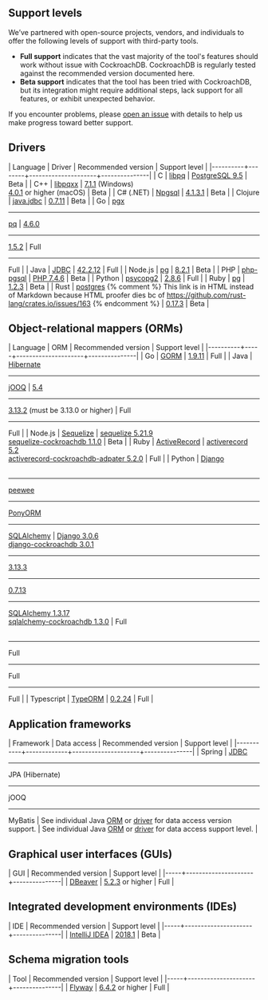 ## Support levels

We’ve partnered with open-source projects, vendors, and individuals to offer the following levels of support with third-party tools.

- **Full support** indicates that the vast majority of the tool's features should work without issue with CockroachDB. CockroachDB is regularly tested against the recommended version documented here.
- **Beta support** indicates that the tool has been tried with CockroachDB, but its integration might require additional steps, lack support for all features, or exhibit unexpected behavior.

If you encounter problems, please [open an issue](https://github.com/cockroachdb/cockroach/issues/new) with details to help us make progress toward better support.

## Drivers

| Language | Driver | Recommended version | Support level |
|----------+--------+---------------------+---------------|
| C | [libpq](http://www.postgresql.org/docs/9.5/static/libpq.html) | [PostgreSQL 9.5](http://www.postgresql.org/docs/9.5/static/libpq.html) | Beta |
| C++ | [libpqxx](build-a-c++-app-with-cockroachdb.html) | [7.1.1](https://github.com/jtv/libpqxx/releases) (Windows)<br>[4.0.1](https://github.com/jtv/libpqxx/releases) or higher (macOS) | Beta |
| C# (.NET) | [Npgsql](build-a-csharp-app-with-cockroachdb.html) | [4.1.3.1](https://www.nuget.org/packages/Npgsql/) | Beta |
| Clojure | [java.jdbc](build-a-clojure-app-with-cockroachdb.html) | [0.7.11](https://search.maven.org/search?q=g:org.clojure%20AND%20a:java.jdbc) | Beta |
| Go | [pgx](https://godoc.org/github.com/jackc/pgx)<hr>[pq](build-a-go-app-with-cockroachdb.html) | [4.6.0](https://github.com/jackc/pgx/releases)<hr>[1.5.2](https://github.com/lib/pq/releases) | Full<hr>Full |
| Java | [JDBC](build-a-java-app-with-cockroachdb.html) | [42.2.12](https://jdbc.postgresql.org/download.html#current) | Full |
| Node.js | [pg](build-a-nodejs-app-with-cockroachdb.html) | [8.2.1](https://www.npmjs.com/package/pg) | Beta |
| PHP | [php-pgsql](build-a-php-app-with-cockroachdb.html) | [PHP 7.4.6](https://www.php.net/downloads) | Beta |
| Python | [psycopg2](build-a-python-app-with-cockroachdb.html) | [2.8.6](https://www.psycopg.org/docs/install.html) | Full |
| Ruby | [pg](build-a-ruby-app-with-cockroachdb.html) | [1.2.3](https://rubygems.org/gems/pg) | Beta |
| Rust | <a href="https://crates.io/crates/postgres/" data-proofer-ignore>postgres</a> {% comment %} This link is in HTML instead of Markdown because HTML proofer dies bc of https://github.com/rust-lang/crates.io/issues/163 {% endcomment %} | [0.17.3](https://crates.io/crates/postgres/) | Beta |

## Object-relational mappers (ORMs)

| Language | ORM | Recommended version | Support level |
|----------+-----+---------------------+---------------|
| Go | [GORM](build-a-go-app-with-cockroachdb-gorm.html) | [1.9.11](https://github.com/jinzhu/gorm/releases) | Full |
| Java | [Hibernate](build-a-java-app-with-cockroachdb-hibernate.html)<hr>[jOOQ](build-a-java-app-with-cockroachdb-jooq.html) | [5.4](https://hibernate.org/orm/releases/)<hr>[3.13.2](https://www.jooq.org/download/versions) (must be 3.13.0 or higher) | Full<hr>Full |
| Node.js | [Sequelize](build-a-nodejs-app-with-cockroachdb-sequelize.html) | [sequelize 5.21.9](https://www.npmjs.com/package/sequelize)<br>[sequelize-cockroachdb 1.1.0](https://www.npmjs.com/package/sequelize-cockroachdb) | Beta |
| Ruby | [ActiveRecord](build-a-ruby-app-with-cockroachdb-activerecord.html) | [activerecord 5.2](https://rubygems.org/gems/activerecord)<br>[activerecord-cockroachdb-adpater 5.2.0](https://rubygems.org/gems/activerecord-cockroachdb-adapter) | Full |
| Python | [Django](build-a-python-app-with-cockroachdb-django.html)<br><br><hr>[peewee](http://docs.peewee-orm.com/en/latest/peewee/playhouse.html#cockroach-database)<hr>[PonyORM](build-a-python-app-with-cockroachdb-pony.html)<hr>[SQLAlchemy](build-a-python-app-with-cockroachdb-sqlalchemy.html) | [Django 3.0.6](https://pypi.org/project/Django/)<br>[django-cockroachdb 3.0.1](https://pypi.org/project/django-cockroachdb/)<hr>[3.13.3](https://pypi.org/project/peewee/)<hr>[0.7.13](https://pypi.org/project/pony/)<hr>[SQLAlchemy 1.3.17](https://pypi.org/project/SQLAlchemy/)<br>[sqlalchemy-cockroachdb 1.3.0](https://pypi.org/project/sqlalchemy-cockroachdb/) | Full<br><br> <hr>Full<hr>Full<hr>Full |
| Typescript | [TypeORM](https://typeorm.io/#/) | [0.2.24](https://www.npmjs.com/package/typeorm) | Full |

## Application frameworks

| Framework | Data access | Recommended version | Support level |
|-----------+-------------+---------------------+---------------|
| Spring | [JDBC](build-a-spring-app-with-cockroachdb-jdbc.html)<hr>JPA (Hibernate)<hr>jOOQ<hr>MyBatis | See individual Java [ORM](#object-relational-mappers-orms) or [driver](#drivers) for data access version support. | See individual Java [ORM](#object-relational-mappers-orms) or [driver](#drivers) for data access support level. |

## Graphical user interfaces (GUIs)

| GUI | Recommended version | Support level |
|-----+---------------------+---------------|
| [DBeaver](dbeaver.html) | [5.2.3](https://dbeaver.io/download/) or higher | Full |

## Integrated development environments (IDEs)

| IDE | Recommended version | Support level |
|-----+---------------------+---------------|
| [IntelliJ IDEA](intellij-idea.html) | [2018.1](https://www.jetbrains.com/idea/download/other.html) | Beta |

## Schema migration tools

| Tool | Recommended version | Support level |
|-----+---------------------+---------------|
| [Flyway](flyway.html) | [6.4.2](https://flywaydb.org/documentation/commandline/#download-and-installation) or higher | Full |

